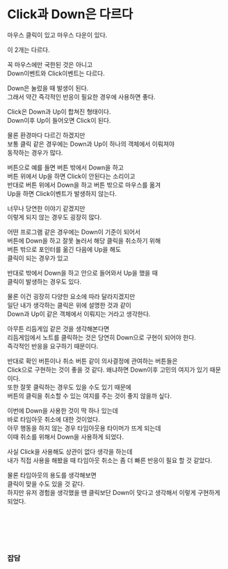 # Click과 Down은 다르다

마우스 클릭이 있고 마우스 다운이 있다.  

이 2개는 다르다.  

꼭 마우스에만 국한된 것은 아니고  
Down이벤트와 Click이벤트는 다르다.  

Down은 눌렀을 때 발생이 된다.  
그래서 약간 즉각적인 반응이 필요한 경우에 사용하면 좋다.  

Click은 Down과 Up이 합쳐진 형태이다.  
Down이후 Up이 들어오면 Click이 된다.  

물론 환경마다 다르긴 하겠지만  
보통 클릭 같은 경우에는 Down과 Up이 하나의 객체에서 이뤄져야  
동작하는 경우가 많다.  

버튼으로 예를 들면 버튼 밖에서 Down을 하고  
버튼 위에서 Up을 하면 Click이 안된다는 소리이고  
반대로 버튼 위에서 Down을 하고 버튼 밖으로 마우스를 옮겨  
Up을 하면 Click이벤트가 발생하지 않는다.  

너무나 당연한 이야기 같겠지만  
이렇게 되지 않는 경우도 굉장히 많다.  

어떤 프로그램 같은 경우에는 Down이 기준이 되어서  
버튼에 Down을 하고 잘못 눌러서 해당 클릭을 취소하기 위해  
버튼 밖으로 포인터를 옮긴 다음에 Up을 해도  
클릭이 되는 경우가 있고  

반대로 밖에서 Down을 하고 안으로 들어와서 Up을 했을 때  
클릭이 발생하는 경우도 있다.  

물론 이건 굉장히 다양한 요소에 따라 달라지겠지만  
일단 내가 생각하는 클릭은 위에 설명한 것과 같이  
Down과 Up이 같은 객체에서 이뤄지는 거라고 생각한다.  

아무튼 리듬게임 같은 것을 생각해본다면  
리듬게임에서 노트를 클릭하는 것은 당연히 Down으로 구현이 되어야 한다.  
즉각적인 반응을 요구하기 때문이다.  

반대로 확인 버튼이나 취소 버튼 같이 의사결정에 관여하는 버튼들은  
Click으로 구현하는 것이 좋을 것 같다.
왜냐하면 Down이후 고민의 여지가 있기 때문이다.  
또한 잘못 클릭하는 경우도 있을 수도 있기 때문에  
버튼의 클릭을 취소할 수 있는 여지를 주는 것이 좋지 않을까 싶다.  

이번에 Down을 사용한 것이 딱 하나 있는데  
바로 타임아웃 취소에 대한 것이었다.  
아무 행동을 하지 않는 경우 타임아웃용 타이머가 뜨게 되는데  
이때 취소를 위해서 Down을 사용하게 되었다.  

사실 Click을 사용해도 상관이 없다 생각을 하는데  
내가 직접 사용을 해봤을 때 타임아웃 취소는 좀 더 빠른 반응이 필요 할 것 같았다.  

물론 타임아웃의 용도를 생각해보면  
클릭이 맞을 수도 있을 것 같다.  
하지만 유저 경험을 생각했을 땐 클릭보단 Down이 맞다고 생각해서 이렇게 구현하게 되었다.  
</br>
</br>
</br>
</br>
</br>

### 잡담
```
```